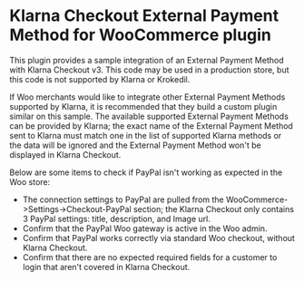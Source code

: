 # Klarna Checkout External Payment Method for WooCommerce plugin

This plugin provides a sample integration of an External Payment Method with Klarna Checkout v3. This code may be used in a production store, but this code is not supported by Klarna or Krokedil. 

If Woo merchants would like to integrate other External Payment Methods supported by Klarna, it is recommended that they build a custom plugin similar on this sample. The available supported External Payment Methods can be provided by Klarna; the exact name of the External Payment Method sent to Klarna must match one in the list of supported Klarna methods or the data will be ignored and the External Payment Method won't be displayed in Klarna Checkout.


Below are some items to check if PayPal isn't working as expected in the Woo store:

* The connection settings to PayPal are pulled from the WooCommerce->Settings->Checkout-PayPal section;  the Klarna Checkout only contains 3 PayPal settings: title, description, and Image url.
* Confirm that the PayPal Woo gateway is active in the Woo admin.
* Confirm that PayPal works correctly via standard Woo checkout, without Klarna Checkout.
* Confirm that there are no expected required fields for a customer to login that aren't covered in Klarna Checkout.